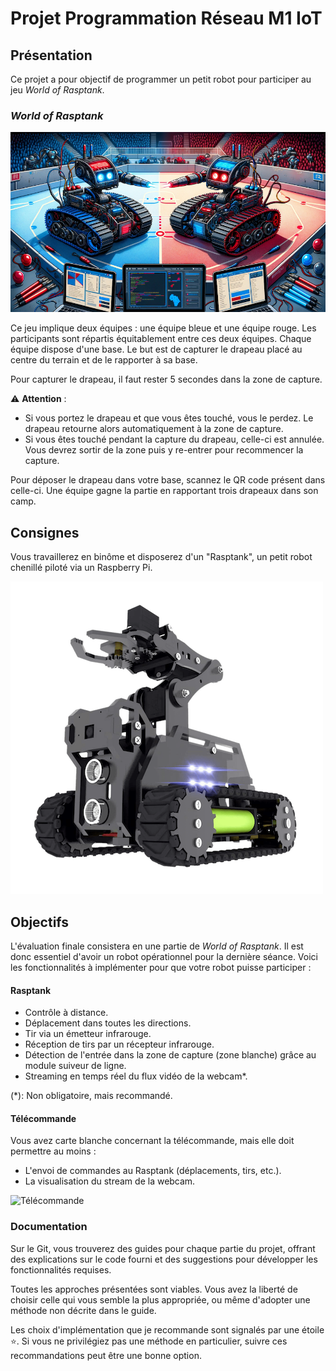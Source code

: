 # Projet Programmation Réseau M1 IoT

## Présentation

Ce projet a pour objectif de programmer un petit robot pour participer au jeu *World of Rasptank*.

### *World of Rasptank*

<p align="center">
  <img src="documentation/images/world_of_rasptank.png">
</p>

Ce jeu implique deux équipes : une équipe bleue et une équipe rouge. Les participants sont répartis équitablement entre ces deux équipes. Chaque équipe dispose d'une base. Le but est de capturer le drapeau placé au centre du terrain et de le rapporter à sa base.

Pour capturer le drapeau, il faut rester 5 secondes dans la zone de capture.

:warning: **Attention** :

- Si vous portez le drapeau et que vous êtes touché, vous le perdez. Le drapeau retourne alors automatiquement à la zone de capture.
- Si vous êtes touché pendant la capture du drapeau, celle-ci est annulée. Vous devrez sortir de la zone puis y re-entrer pour recommencer la capture.

Pour déposer le drapeau dans votre base, scannez le QR code présent dans celle-ci. Une équipe gagne la partie en rapportant trois drapeaux dans son camp.

## Consignes

Vous travaillerez en binôme et disposerez d'un "Rasptank", un petit robot chenillé piloté via un Raspberry Pi.

![Rasptank](documentation/images/rasptank.png)

## Objectifs

L'évaluation finale consistera en une partie de *World of Rasptank*. Il est donc essentiel d'avoir un robot opérationnel pour la dernière séance. Voici les fonctionnalités à implémenter pour que votre robot puisse participer :

#### Rasptank

- Contrôle à distance.
- Déplacement dans toutes les directions.
- Tir via un émetteur infrarouge.
- Réception de tirs par un récepteur infrarouge.
- Détection de l'entrée dans la zone de capture (zone blanche) grâce au module suiveur de ligne.
- Streaming en temps réel du flux vidéo de la webcam*.

(*): Non obligatoire, mais recommandé.

#### Télécommande

Vous avez carte blanche concernant la télécommande, mais elle doit permettre au moins :

- L'envoi de commandes au Rasptank (déplacements, tirs, etc.).
- La visualisation du stream de la webcam.

![Télécommande](documentation/images/controller_tk.gif)

### Documentation

Sur le Git, vous trouverez des guides pour chaque partie du projet, offrant des explications sur le code fourni et des suggestions pour développer les fonctionnalités requises.

Toutes les approches présentées sont viables. Vous avez la liberté de choisir celle qui vous semble la plus appropriée, ou même d'adopter une méthode non décrite dans le guide.

Les choix d'implémentation que je recommande sont signalés par une étoile :star:. Si vous ne privilégiez pas une méthode en particulier, suivre ces recommandations peut être une bonne option.